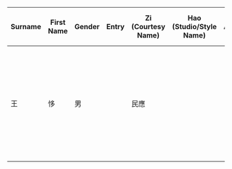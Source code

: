 ﻿| **Surname**       | **First Name** | **Gender** | **Entry**       | **Zi (Courtesy Name)** | **Hao (Studio/Style Name)** | **Other Alternative Names** | **Official Title**                                                                 | **Kinship Relationship**                                                                                      | **Social Association** | **Birth Time** | **Death Time**                           | **Place of Origin**       | **Death Place** | **The Author of the Epitaph** |
|------------------|---------------|------------|----------------|-------------------------|-----------------------------|----------------------------|----------------------------------------------------------------------------------|-----------------------------------------------------------------------------------------------------------|-------------------------|---------------|------------------------------------|-------------------------|---------------|-------------------------|
| 王                | 恀             | 男          |                | 民應                    |                             |                            | 兵部右侍郎；都察院右僉都御史；總督遼、薊軍務                                                   | 王恀之父為王倬(南京兵部右侍郎)；王恀之長子為世貞(山東按察使司副使)；王恀之次子為世懋(進士)；                  |                         |               | 嘉靖三十九年十月朔(1560年10月1日)被禍於京師 | 吳郡太倉(祖籍/戶籍)        | 京師           |                         |  